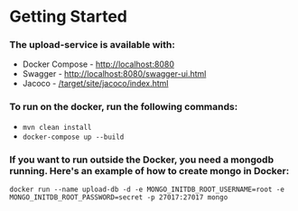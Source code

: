 # Getting Started

### The upload-service is available with:

* Docker Compose - [http://localhost:8080]()
* Swagger - [http://localhost:8080/swagger-ui.html]()
* Jacoco - [/target/site/jacoco/index.html]()

### To run on the docker, run the following commands:

* `mvn clean install`
* `docker-compose up --build` 

### If you want to run outside the Docker, you need a mongodb running. Here's an example of how to create mongo in Docker:
`docker run --name upload-db -d -e MONGO_INITDB_ROOT_USERNAME=root -e MONGO_INITDB_ROOT_PASSWORD=secret -p 27017:27017 mongo` 

